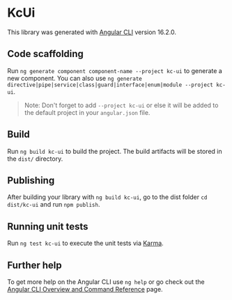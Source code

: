 # KcUi

This library was generated with [Angular CLI](https://github.com/angular/angular-cli) version 16.2.0.

## Code scaffolding

Run `ng generate component component-name --project kc-ui` to generate a new component. You can also use `ng generate directive|pipe|service|class|guard|interface|enum|module --project kc-ui`.
> Note: Don't forget to add `--project kc-ui` or else it will be added to the default project in your `angular.json` file. 

## Build

Run `ng build kc-ui` to build the project. The build artifacts will be stored in the `dist/` directory.

## Publishing

After building your library with `ng build kc-ui`, go to the dist folder `cd dist/kc-ui` and run `npm publish`.

## Running unit tests

Run `ng test kc-ui` to execute the unit tests via [Karma](https://karma-runner.github.io).

## Further help

To get more help on the Angular CLI use `ng help` or go check out the [Angular CLI Overview and Command Reference](https://angular.io/cli) page.
